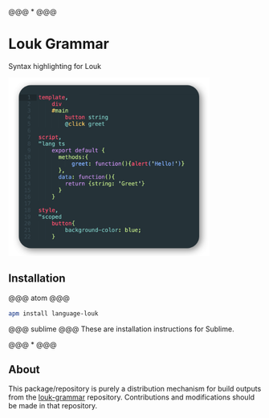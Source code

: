 @@@ * @@@
# Louk Grammar
Syntax highlighting for Louk

<img width="400" src="assets/preview.png" alt="Syntax highlighting example" />

## Installation
@@@ atom @@@
```sh
apm install language-louk
```

@@@ sublime @@@
These are installation instructions for Sublime.

@@@ * @@@
## About
This package/repository is purely a distribution mechanism for build outputs from the [louk-grammar](https://github.com/agorischek/louk-grammar) repository. Contributions and modifications should be made in that repository.
